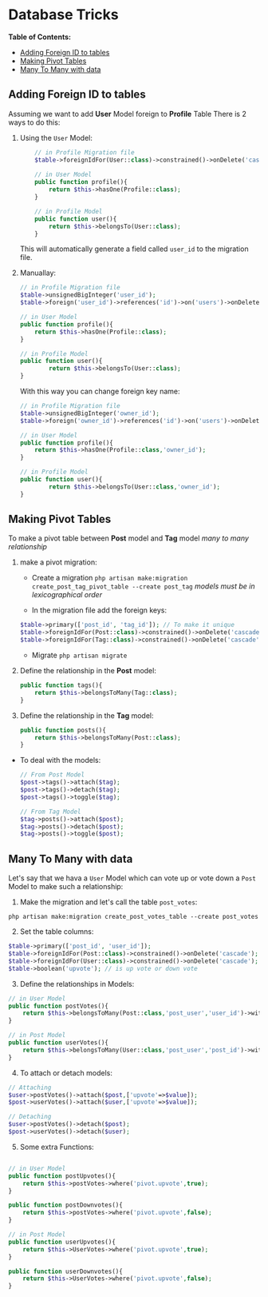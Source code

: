 # Database Tricks

**Table of Contents:**
* [Adding Foreign ID to tables](#adding-foreign-id-to-tables)
* [Making Pivot Tables](#making-pivot-tables)
* [Many To Many with data](#many-to-many-with-data)


## Adding Foreign ID to tables
Assuming we want to add **User** Model foreign to **Profile** Table There is 2 ways to do this:
1. Using the `User` Model:

    ```php
        // in Profile Migration file
        $table->foreignIdFor(User::class)->constrained()->onDelete('cascade');
        
        // in User Model
        public function profile(){
            return $this->hasOne(Profile::class);
        }

        // in Profile Model
        public function user(){
            return $this->belongsTo(User::class);
        }
    ```

    This will automatically generate a field called `user_id` to the migration file.

2. Manuallay:

    ```php
    // in Profile Migration file
    $table->unsignedBigInteger('user_id');
    $table->foreign('user_id')->references('id')->on('users')->onDelete('cascade');
    
    // in User Model
    public function profile(){
        return $this->hasOne(Profile::class);
    }

    // in Profile Model
    public function user(){
            return $this->belongsTo(User::class);
    }
    ```

    With this way you can change foreign key name:

    ```php
    // in Profile Migration file
    $table->unsignedBigInteger('owner_id');
    $table->foreign('owner_id')->references('id')->on('users')->onDelete('cascade');
    
    // in User Model
    public function profile(){
        return $this->hasOne(Profile::class,'owner_id');
    }

    // in Profile Model
    public function user(){
            return $this->belongsTo(User::class,'owner_id');
    }
    ```


## Making Pivot Tables

To make a pivot table between **Post** model and **Tag** model *many to many relationship*
1. make a pivot migration:
    - Create a migration `php artisan make:migration create_post_tag_pivot_table --create post_tag` *models must be in lexicographical order*

	- In the migration file add the foreign keys:

    ```php
    $table->primary(['post_id', 'tag_id']); // To make it unique
	$table->foreignIdFor(Post::class)->constrained()->onDelete('cascade');   // will generate a field called "post_id"
    $table->foreignIdFor(Tag::class)->constrained()->onDelete('cascade');   // will generate a field called "tag_id"
    ```

    - Migrate `php artisan migrate`

2. Define the relationship in the **Post** model:

    ```php
	public function tags(){
		return $this->belongsToMany(Tag::class);
	}
    ```

3. Define the relationship in the **Tag** model:

	```php
    public function posts(){
		return $this->belongsToMany(Post::class);
	}
    ```

* To deal with the models:

	```php
    // From Post Model
    $post->tags()->attach($tag); 
	$post->tags()->detach($tag);
	$post->tags()->toggle($tag);

    // From Tag Model
    $tag->posts()->attach($post);
	$tag->posts()->detach($post);
	$tag->posts()->toggle($post);
    ```


## Many To Many with data

Let's say that we hava a `User` Model which can vote up or vote down a `Post` Model to make such a relationship:

1. Make the migration and let's call the table `post_votes`:

```
php artisan make:migration create_post_votes_table --create post_votes
```

2. Set the table columns:

```php
$table->primary(['post_id', 'user_id']);
$table->foreignIdFor(Post::class)->constrained()->onDelete('cascade');
$table->foreignIdFor(User::class)->constrained()->onDelete('cascade');
$table->boolean('upvote'); // is up vote or down vote
```

3. Define the relationships in Models:

```php
// in User Model
public function postVotes(){
    return $this->belongsToMany(Post::class,'post_user','user_id')->withPivot('upvote'); // get the column with result
}

// in Post Model
public function userVotes(){
    return $this->belongsToMany(User::class,'post_user','post_id')->withPivot('upvote'); // get the column with result
}

```

4. To attach or detach models:

```php
// Attaching
$user->postVotes()->attach($post,['upvote'=>$value]);
$post->userVotes()->attach($user,['upvote'=>$value]);

// Detaching
$user->postVotes()->detach($post);
$post->userVotes()->detach($user);
```

5. Some extra Functions:

```php

// in User Model
public function postUpvotes(){
    return $this->postVotes->where('pivot.upvote',true);
}

public function postDownvotes(){
    return $this->postVotes->where('pivot.upvote',false);
}

// in Post Model
public function userUpvotes(){
    return $this->UserVotes->where('pivot.upvote',true);
}

public function userDownvotes(){
    return $this->UserVotes->where('pivot.upvote',false);
}
```

